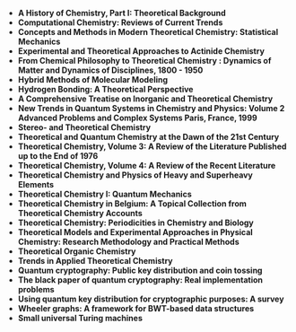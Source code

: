 


<ul>
  
 <li><b><a target="_blank" href="https://github.com/manjunath5496/Theoretical-Chemistry-Books/blob/master/tch(1).pdf" style="text-decoration:none;">A History of Chemistry, Part I: Theoretical Background</a></b></li>
  
<li><b><a target="_blank" href="https://github.com/manjunath5496/Theoretical-Chemistry-Books/blob/master/tch(2).pdf" style="text-decoration:none;">Computational Chemistry: Reviews of Current Trends</a></b></li>

<li><b><a target="_blank" href="https://github.com/manjunath5496/Theoretical-Chemistry-Books/blob/master/tch(3).pdf" style="text-decoration:none;">Concepts and Methods in Modern Theoretical Chemistry: Statistical Mechanics </a></b></li>                         
  <li><b><a target="_blank" href="https://github.com/manjunath5496/Theoretical-Chemistry-Books/blob/master/tch(4).pdf" style="text-decoration:none;">Experimental and Theoretical Approaches to Actinide Chemistry</a></b></li>
  
 <li><b><a target="_blank" href="https://github.com/manjunath5496/Theoretical-Chemistry-Books/blob/master/tch(5).pdf" style="text-decoration:none;">From Chemical Philosophy to Theoretical Chemistry : Dynamics of Matter and Dynamics of Disciplines, 1800 - 1950 </a></b></li>  
 
   <li><b><a target="_blank" href="https://github.com/manjunath5496/Theoretical-Chemistry-Books/blob/master/tch(6).pdf" style="text-decoration:none;">Hybrid Methods of Molecular Modeling </a></b></li>  
                                             

 <li><b><a target="_blank" href="https://github.com/manjunath5496/Theoretical-Chemistry-Books/blob/master/tch(7).pdf" style="text-decoration:none;">Hydrogen Bonding: A Theoretical Perspective</a></b></li>

  
<li><b><a target="_blank" href="https://github.com/manjunath5496/Theoretical-Chemistry-Books/blob/master/tch(8).pdf" style="text-decoration:none;">A Comprehensive Treatise on Inorganic and Theoretical Chemistry</a></b></li>
<li><b><a target="_blank" href="https://github.com/manjunath5496/Theoretical-Chemistry-Books/blob/master/tch(9).pdf" style="text-decoration:none;">New Trends in Quantum Systems in Chemistry and Physics: Volume 2 Advanced Problems and Complex Systems Paris, France, 1999</a></b></li>

  <li><b><a target="_blank" href="https://github.com/manjunath5496/Theoretical-Chemistry-Books/blob/master/tch(10).pdf" style="text-decoration:none;">Stereo- and Theoretical Chemistry</a></b></li>  
                                             

 <li><b><a target="_blank" href="https://github.com/manjunath5496/Theoretical-Chemistry-Books/blob/master/tch(11).pdf" style="text-decoration:none;">Theoretical and Quantum Chemistry at the Dawn of the 21st Century</a></b></li>

  
<li><b><a target="_blank" href="https://github.com/manjunath5496/Theoretical-Chemistry-Books/blob/master/tch(12).pdf" style="text-decoration:none;">Theoretical Chemistry, Volume 3: A Review of the Literature Published up to the End of 1976</a></b></li>
<li><b><a target="_blank" href="https://github.com/manjunath5496/Theoretical-Chemistry-Books/blob/master/tch(13).pdf" style="text-decoration:none;">Theoretical Chemistry, Volume 4: A Review of the Recent Literature</a></b></li>


  
<li><b><a target="_blank" href="https://github.com/manjunath5496/Theoretical-Chemistry-Books/blob/master/tch(14).pdf" style="text-decoration:none;">Theoretical Chemistry and Physics of Heavy and Superheavy Elements</a></b></li>
<li><b><a target="_blank" href="https://github.com/manjunath5496/Theoretical-Chemistry-Books/blob/master/tch(15).pdf" style="text-decoration:none;">Theoretical Chemistry I: Quantum Mechanics</a></b></li>

<li><b><a target="_blank" href="https://github.com/manjunath5496/Theoretical-Chemistry-Books/blob/master/tch(16).pdf" style="text-decoration:none;">Theoretical Chemistry in Belgium: A Topical Collection from Theoretical Chemistry Accounts</a></b></li>

  
  
  
<li><b><a target="_blank" href="https://github.com/manjunath5496/Theoretical-Chemistry-Books/blob/master/tch(17).pdf" style="text-decoration:none;">Theoretical Chemistry: Periodicities in Chemistry and Biology </a></b></li>
<li><b><a target="_blank" href="https://github.com/manjunath5496/Theoretical-Chemistry-Books/blob/master/tch(18).pdf" style="text-decoration:none;">Theoretical Models and Experimental Approaches in Physical Chemistry: Research Methodology and Practical Methods</a></b></li>

<li><b><a target="_blank" href="https://github.com/manjunath5496/Theoretical-Chemistry-Books/blob/master/tch(19).pdf" style="text-decoration:none;">Theoretical Organic Chemistry</a></b></li>

  
<li><b><a target="_blank" href="https://github.com/manjunath5496/Theoretical-Chemistry-Books/blob/master/tch(20).pdf" style="text-decoration:none;">Trends in Applied Theoretical Chemistry</a></b></li>
<li><b><a target="_blank" href="https://github.com/manjunath5496/Theoretical-Chemistry-Books/blob/master/tch(21).pdf" style="text-decoration:none;">Quantum cryptography: Public key distribution and coin tossing</a></b></li>

<li><b><a target="_blank" href="https://github.com/manjunath5496/Theoretical-Chemistry-Books/blob/master/tch(22).pdf" style="text-decoration:none;">The black paper of quantum cryptography: Real implementation problems</a></b></li>

<li><b><a target="_blank" href="https://github.com/manjunath5496/Theoretical-Chemistry-Books/blob/master/tch(23).pdf" style="text-decoration:none;">Using quantum key distribution for cryptographic purposes: A survey</a></b></li>
<li><b><a target="_blank" href="https://github.com/manjunath5496/Theoretical-Chemistry-Books/blob/master/tch(24).pdf" style="text-decoration:none;">Wheeler graphs: A framework for BWT-based data structures</a></b></li>

<li><b><a target="_blank" href="https://github.com/manjunath5496/Theoretical-Chemistry-Books/blob/master/tch(25).pdf" style="text-decoration:none;">Small universal Turing machines</a></b></li>








</ul>


